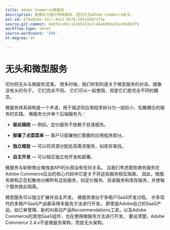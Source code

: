 ```yaml
---
title: Adobe Commerce微服务
description: 能够区分医疗和微服务，因为它与Adobe Commerce有关。
exl-id: 078e0e8e-7acc-4913-8b78-585a950f3f5e
source-git-commit: 4e8f6ce05c14195433e7c46e6090a93a76b8b5f9
workflow-type: tm+mt
source-wordcount: '294'
ht-degree: 0%

---
```


# 无头和微型服务

切勿将无头与微服务混淆。 很多时候，我们听到的是关于微型服务的对话，就像没有头的句子。 它们完全不同。 它们可以一起使用，但是它们是完全不同的概念。

微服务体系结构是一个术语，用于描述将应用程序拆分为一组较小、松散耦合的服务的实践。 微服务允许单个后端服务为：

- **彼此隔绝** — 例如，定价服务不依赖于目录服务。

- **部署了点菜菜单** — 客户只部署他们需要的应用程序部分。

- **独立缩放** — 可以将资源分配给高需求服务，如库存查找。

- **自主开发** — 可以相互独立地开发和部署。

微服务与斩断商业堆栈或API的头部没有任何关系。 当我们考虑那些商务服务在Adobe Commerce后台的核心代码中它是关于将这些服务相互隔离。 因此，微服务架构正在松散地分解所有这些服务，如定价服务、目录服务和库存服务，并使每个服务彼此隔离。

微型服务可以独立扩展并自主开发。 微服务类似于多租户SaaS开发过程。 许多现代的多租户SaaS产品都采用多服务方法进行开发。 即使是Adobe自己的SaaS产品，如订单管理、新的AI驱动产品Recommendations工具，以及Adobe Commerce的其他SaaS组件，也在使用微服务方法进行开发。 要说清楚，Adobe Commerce 2.4.x不是微服务架构，而是无头架构。
